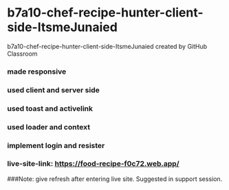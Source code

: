 # b7a10-chef-recipe-hunter-client-side-ItsmeJunaied
b7a10-chef-recipe-hunter-client-side-ItsmeJunaied created by GitHub Classroom
### made responsive
### used client and server side
### used toast and activelink
### used loader and context
### implement login and resister
### live-site-link: https://food-recipe-f0c72.web.app/

###Note: give refresh after entering live site. Suggested in support session.
